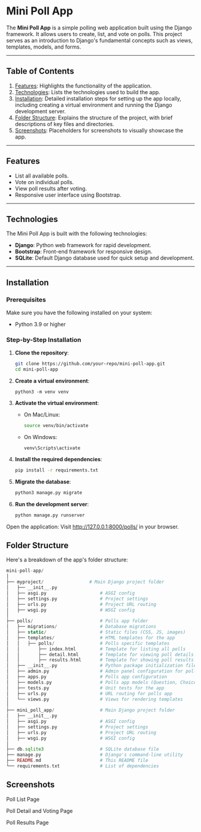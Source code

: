 # Mini Poll App
The **Mini Poll App** is a simple polling web application built using the Django framework. It allows users to create, list, and vote on polls. This project serves as an introduction to Django's fundamental concepts such as views, templates, models, and forms.

---

## Table of Contents
1. [Features](#features): Highlights the functionality of the application.
2. [Technologies](#technologies): Lists the technologies used to build the app.
3. [Installation](#installation): Detailed installation steps for setting up the app locally, including creating a virtual environment and running the Django development server.
4. [Folder Structure](#folder-structure): Explains the structure of the project, with brief descriptions of key files and directories.
5. [Screenshots](#screenshots): Placeholders for screenshots to visually showcase the app.

---

## Features
- List all available polls.
- Vote on individual polls.
- View poll results after voting.
- Responsive user interface using Bootstrap.

---

## Technologies
The Mini Poll App is built with the following technologies:
- **Django**: Python web framework for rapid development.
- **Bootstrap**: Front-end framework for responsive design.
- **SQLite**: Default Django database used for quick setup and development.
  
---

## Installation
### Prerequisites
Make sure you have the following installed on your system:
- Python 3.9 or higher

### Step-by-Step Installation
1. **Clone the repository**:
   ```bash
   git clone https://github.com/your-repo/mini-poll-app.git
   cd mini-poll-app
    ```
2. **Create a virtual environment**:
    ```
    python3 -m venv venv
    ```
3. **Activate the virtual environment**:

    - On Mac/Linux:
        ```bash
        source venv/bin/activate
        ```
    - On Windows:
        ```
        venv\Scripts\activate
        ```

4. **Install the required dependencies**:
    ```bash
    pip install -r requirements.txt
    ```

5. **Migrate the database**:
    ```bash
    python3 manage.py migrate
    ```

6. **Run the development server**:
    ```bash
    python manage.py runserver
    ```

Open the application: Visit http://127.0.0.1:8000/polls/ in your browser.

## Folder Structure
Here's a breakdown of the app's folder structure:
```php
mini-poll-app/
│
├── myproject/                 # Main Django project folder
│   ├── __init__.py
│   ├── asgi.py                    # ASGI config
│   ├── settings.py                # Project settings
│   ├── urls.py                    # Project URL routing
│   ├── wsgi.py                    # WSGI config
│
├── polls/                         # Polls app folder
│   ├── migrations/                # Database migrations
│   ├── static/                    # Static files (CSS, JS, images)
│   ├── templates/                 # HTML templates for the app
│   │   ├── polls/                 # Polls specific templates
│   │       ├── index.html         # Template for listing all polls
│   │       ├── detail.html        # Template for viewing poll details and voting
│   │       ├── results.html       # Template for showing poll results
│   ├── __init__.py                # Python package initialization file
│   ├── admin.py                   # Admin panel configuration for polls
│   ├── apps.py                    # Polls app configuration
│   ├── models.py                  # Polls app models (Question, Choice)
│   ├── tests.py                   # Unit tests for the app
│   ├── urls.py                    # URL routing for polls app
│   └── views.py                   # Views for rendering templates
│
├── mini_poll_app/                 # Main Django project folder
│   ├── __init__.py
│   ├── asgi.py                    # ASGI config
│   ├── settings.py                # Project settings
│   ├── urls.py                    # Project URL routing
│   ├── wsgi.py                    # WSGI config
│
├── db.sqlite3                     # SQLite database file
├── manage.py                      # Django's command-line utility
├── README.md                      # This README file
└── requirements.txt               # List of dependencies
```

## Screenshots
Poll List Page

Poll Detail and Voting Page

Poll Results Page